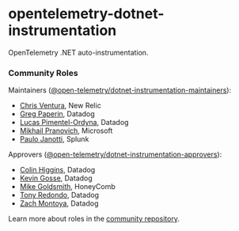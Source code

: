 # opentelemetry-dotnet-instrumentation
OpenTelemetry .NET auto-instrumentation.

### Community Roles

Maintainers ([@open-telemetry/dotnet-instrumentation-maintainers](https://github.com/orgs/open-telemetry/teams/dotnet-instrumentation-maintainers)):

- [Chris Ventura](https://github.com/nrcventura), New Relic
- [Greg Paperin](https://github.com/macrogreg), Datadog
- [Lucas Pimentel-Ordyna](https://github.com/lucaspimentel), Datadog
- [Mikhail Pranovich](https://github.com/Mikhail-msft), Microsoft
- [Paulo Janotti](https://github.com/pjanotti), Splunk

Approvers ([@open-telemetry/dotnet-instrumentation-approvers](https://github.com/orgs/open-telemetry/teams/dotnet-instrumentation-approvers)):

- [Colin Higgins](https://github.com/colin-higgins), Datadog
- [Kevin Gosse](https://github.com/kevingosse), Datadog
- [Mike Goldsmith](https://github.com/MikeGoldsmith), HoneyComb
- [Tony Redondo](https://github.com/tonyredondo), Datadog
- [Zach Montoya](https://github.com/zacharycmontoya), Datadog

Learn more about roles in the [community repository](https://github.com/open-telemetry/community/blob/master/community-membership.md).
